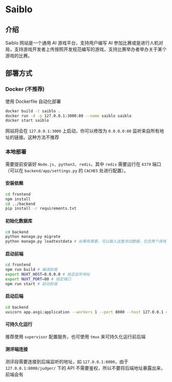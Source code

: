 # Saiblo

## 介绍

Saiblo 网站是一个通用 AI 游戏平台，支持用户编写 AI 参加比赛或是进行人机对局，支持游戏开发者上传按照开发规范编写的游戏，支持比赛举办者举办关于某个游戏的比赛。

## 部署方式


### Docker (不推荐)

使用 Dockerfile 自动化部署

```bash
docker build -t saiblo .
docker run -d -p 127.0.0.1:3000:80 --name saiblo saiblo
docker start saiblo
```

网站将会在 `127.0.0.1:3000` 上启动，你可以修改为 `0.0.0.0:80` 监听来自所有地址的链接。这种方法不推荐

### 本地部署

需要提前安装好 `Node.js, python3, redis`，其中 `redis` 需要运行在 `6379` 端口（可以在 `backend/app/settings.py` 的 `CACHES`  处进行配置）。

#### 安装依赖

```bash
cd frontend
npm install
cd ../backend
pip install -r requirements.txt
```

#### 初始化数据库

```bash
cd backend
python manage.py migrate
python manage.py loadtestdata # 如果有需要，可以载入这套测试数据，包含两个游戏以及若干小组
```

#### 启动前端

```bash
cd frontend
npm run build # 编译前端
export NUXT_HOST=0.0.0.0 # 指定监听地址
export NUXT_PORT=80 # 指定端口
npm run start # 启动前端
```

#### 启动后端

```bash
cd backend
uvicorn app.asgi:application --workers 1 --port 8000 --host 127.0.0.1 # 以 1 个 worker 启动后端，如有需要可以增加 worker 数量，但需要换用 Mysql 等并发友好数据库，否则会在访问过快时死锁
```

#### 可持久化运行

推荐使用 `supervisor` 配置服务，也可使用 `tmux` 来可持久化运行前后端

#### 测评端连接

测评段需要连接到后端监听的地址，如 `127.0.0.1:8000`，由于 `127.0.0.1:8000/judger/` 下的 API 不需要鉴权，所以不要将后端地址暴露出来，前端会有 